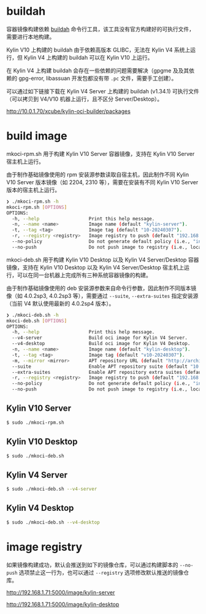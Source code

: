 # buildah

容器镜像构建依赖 [buildah](https://github.com/containers/buildah) 命令行工具，该工具没有官方构建好的可执行文件，需要进行本地构建。

Kylin V10 上构建的 buildah 由于依赖高版本 GLIBC，无法在 Kylin V4 系统上运行，但 Kylin V4 上构建的 buildah 可以在 Kylin V10 上运行。

在 Kylin V4 上构建 buildah 会存在一些依赖的问题需要解决（gpgme 及及其依赖的 gpg-error, libassuan 开发包都没有带 `.pc` 文件，需要手工创建）。

可以通过如下链接下载在 Kylin V4 Server 上构建的 buildah (v1.34.1) 可执行文件（可以拷贝到 V4/V10 机器上运行，且不区分 Server/Desktop）。

http://10.0.1.70/xcube/kylin-oci-builder/packages

# build image

mkoci-rpm.sh 用于构建 Kylin V10 Server 容器镜像，支持在 Kylin V10 Server 宿主机上运行。

由于制作基础镜像使用的 rpm 安装源参数读取自宿主机，因此制作不同 Kylin V10 Server 版本镜像（如 2204, 2310 等），需要在安装有不同 Kylin V10 Server 版本的宿主机上运行。

```sh
❯ ./mkoci-rpm.sh -h
mkoci-rpm.sh [OPTIONS]
OPTIONS:
  -h, --help                  Print this help message.
  -n, --name <name>           Image name (default "kylin-server").
  -t, --tag <tag>             Image tag (default "10-20240307").
  -r, --registry <registry>   Image registry to push (default "192.168.1.71:5000").
  --no-policy                 Do not generate default policy (i.e., "insecureAcceptAnything").
  --no-push                   Do not push image to registry (i.e., local container & image will be kept).
```

mkoci-deb.sh 用于构建 Kylin V10 Desktop 以及 Kylin V4 Server/Desktop 容器镜像，支持在 Kylin V10 Desktop 以及 Kylin V4 Server/Desktop 宿主机上运行，可以在同一台机器上完成所有三种系统容器镜像的构建。

由于制作基础镜像使用的 deb 安装源参数来自命令行参数，因此制作不同版本镜像（如 4.0.2sp3, 4.0.2sp3 等），需要通过 `--suite`, `--extra-suites` 指定安装源（当前 V4 默认使用最新的 4.0.2sp4 版本）。

```sh
❯ ./mkoci-deb.sh -h
mkoci-deb.sh [OPTIONS]
OPTIONS:
  -h, --help                  Print this help message.
  --v4-server                 Build oci image for Kylin V4 Server.
  --v4-desktop                Build oci image for Kylin V4 Desktop.
  -n, --name <name>           Image name (default "kylin-desktop").
  -t, --tag <tag>             Image tag (default "v10-20240307").
  -m, --mirror <mirror>       APT repository URL (default "http://archive.kylinos.cn/kylin/KYLIN-ALL").
  --suite                     Enable APT repository suite (default "10.1-2303-updates").
  --extra-suites              Enable APT repository extra suites (default "10.1").
  -r, --registry <registry>   Image registry to push (default "192.168.1.71:5000").
  --no-policy                 Do not generate default policy (i.e., "insecureAcceptAnything").
  --no-push                   Do not push image to registry (i.e., local container & image will be kept).
```

## Kylin V10 Server

```sh
$ sudo ./mkoci-rpm.sh
```

## Kylin V10 Desktop

```sh
$ sudo ./mkoci-deb.sh
```

## Kylin V4 Server

```sh
$ sudo ./mkoci-deb.sh --v4-server
```

## Kylin V4 Desktop

```sh
$ sudo ./mkoci-deb.sh --v4-desktop
```

# image registry

如果镜像构建成功，默认会推送到如下的镜像仓库，可以通过构建脚本的 `--no-push` 选项禁止这一行为，也可以通过 `--registry` 选项修改默认推送的镜像仓库。

http://192.168.1.71:5000/image/kylin-server

http://192.168.1.71:5000/image/kylin-desktop
